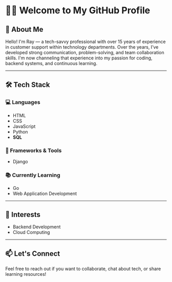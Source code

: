 # 👋🏾 Welcome to My GitHub Profile

## 👤 About Me

Hello! I'm Ray — a tech-savvy professional with over 15 years of experience in customer support within technology departments. Over the years, I’ve developed strong communication, problem-solving, and team collaboration skills. I'm now channeling that experience into my passion for coding, backend systems, and continuous learning.

---

## 🛠️ Tech Stack

### 💻 Languages
- HTML
- CSS
- JavaScript
- Python
- **SQL**

### 🧰 Frameworks & Tools
- Django

### 📚 Currently Learning
- Go
- Web Application Development

---

## 🚀 Interests
- Backend Development
- Cloud Computing

---

## 📫 Let's Connect
Feel free to reach out if you want to collaborate, chat about tech, or share learning resources!

